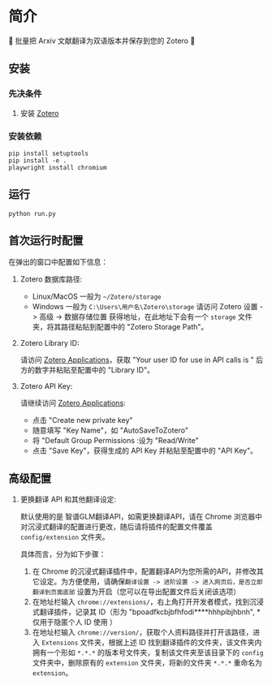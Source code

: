# 简介
🚀 批量把 Arxiv 文献翻译为双语版本并保存到您的 Zotero 🚀

## 安装
### 先决条件
1. 安装 [Zotero](https://www.zotero.org/download/) 

### 安装依赖
```
pip install setuptools
pip install -e .
playwright install chromium
```

## 运行
```
python run.py
```

## 首次运行时配置
在弹出的窗口中配置如下信息：
1. Zotero 数据库路径: 
   - Linux/MacOS 一般为 `~/Zotero/storage`
   - Windows 一般为 `C:\Users\用户名\Zotero\storage`
   请访问 Zotero 设置 -> 高级 -> 数据存储位置 获得地址，在此地址下会有一个 `storage` 文件夹，将其路径粘贴到配置中的 "Zotero Storage Path"。
2. Zotero Library ID: 
   
   请访问 [Zotero Applications](https://www.zotero.org/settings/security#applications)，获取 "Your user ID for use in API calls is " 后方的数字并粘贴至配置中的 "Library ID"。
3. Zotero API Key: 
   
   请继续访问 [Zotero Applications](https://www.zotero.org/settings/security#applications):
   - 点击 "Create new private key"
   - 随意填写 "Key Name"，如 "AutoSaveToZotero"
   - 将 "Default Group Permissions :设为 "Read/Write"
   - 点击 "Save Key"，获得生成的 API Key 并粘贴至配置中的 "API Key"。

## 高级配置
1. 更换翻译 API 和其他翻译设定:
    
    默认使用的是 智谱GLM翻译API，如需更换翻译API，请在 Chrome 浏览器中对沉浸式翻译的配置进行更改，随后请将插件的配置文件覆盖 `config/extension` 文件夹。
    
    具体而言，分为如下步骤：
    1.  在 Chrome 的沉浸式翻译插件中，配置翻译API为您所需的API，并修改其它设定。为方便使用，请确保`翻译设置 -> 进阶设置 -> 进入网页后，是否立即翻译到页面底部` 设置为开启（您可以在导出配置文件后关闭该选项）
    2. 在地址栏输入 `chrome://extensions/`，右上角打开开发者模式，找到沉浸式翻译插件，记录其 ID（形为 "bpoadfkcbjbfhfodi****hhhpibjhbnh", * 仅用于隐匿个人 ID 使用 ）
    3. 在地址栏输入 `chrome://version/`，获取个人资料路径并打开该路径，进入 `Extensions` 文件夹，根据上述 ID 找到翻译插件的文件夹，该文件夹内拥有一个形如 `*.*.*` 的版本号文件夹，复制该文件夹至该目录下的 `config` 文件夹中，删除原有的 `extension` 文件夹，将新的文件夹 `*.*.*` 重命名为 `extension`。
